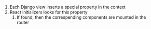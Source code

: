 
1. Each Django view inserts a special property in the context
1. React initializers looks for this property
   1. If found, then the correspending components are mounted in the router
